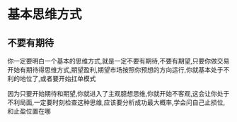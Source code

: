 # 基本思维方式

## 不要有期待

你一定要明白一个基本的思维方式,就是一定不要有期待,不要有期望,只要你做交易开始有期待得思维方式,期望盈利,期望市场按照你预想的方向运行,你就基本处于不利的地位了,或者要开始扛单模式

因为只要开始期待和期望,你就进入了主观臆想思维,你就开始不客观,这会让你处于不利局面,一定要时刻检查这种思维,应该要分析成功最大概率,学会问自己止损位,和止盈位置在哪
